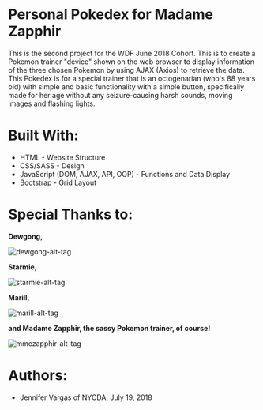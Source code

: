# Personal Pokedex for Madame Zapphir

This is the second project for the WDF June 2018 Cohort. This is to create a Pokemon trainer "device" shown on the web browser to display information of the three chosen Pokemon by using AJAX (Axios) to retrieve the data. This Pokedex is for a special trainer that is an octogenarian (who's 88 years old) with simple and basic functionality with a simple button, specifically made for her age without any seizure-causing harsh sounds, moving images and flashing lights.

# Built With:

- HTML - Website Structure
- CSS/SASS - Design
- JavaScript (DOM, AJAX, API, OOP) - Functions and Data Display
- Bootstrap - Grid Layout

# Special Thanks to:

**Dewgong,**

![dewgong-alt-tag](https://media.giphy.com/media/5P9YWz9O2yiha/giphy.gif)

**Starmie,**

![starmie-alt-tag](https://media.giphy.com/media/rKgCZ5OYq0iQ/giphy.gif)

**Marill,**

![marill-alt-tag](https://pa1.narvii.com/6302/11d53998b4ccc036a3984c25f9ebbcb775b289f4_hq.gif)

**and Madame Zapphir, the sassy Pokemon trainer, of course!**

![mmezapphir-alt-tag](https://media.giphy.com/media/3o7btXe9dz6jxVBbby/giphy.gif)

# Authors:

- Jennifer Vargas of NYCDA, July 19, 2018
